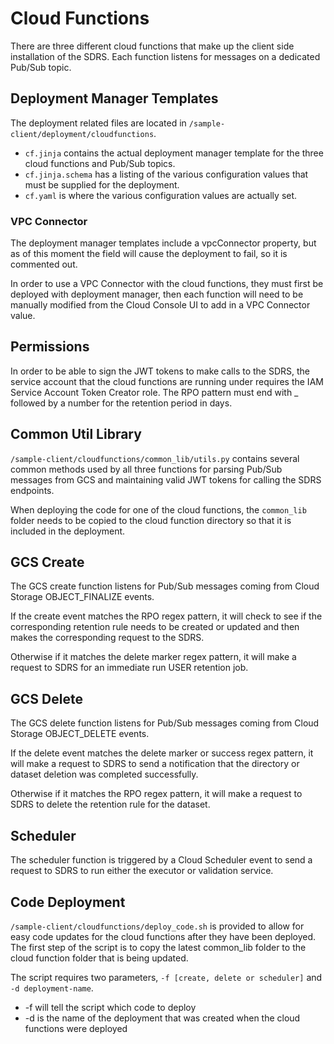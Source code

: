 # Cloud Functions #

There are three different cloud functions that make up the client side installation of the SDRS.
Each function listens for messages on a dedicated Pub/Sub topic.

## Deployment Manager Templates

The deployment related files are located in `/sample-client/deployment/cloudfunctions`.
* `cf.jinja` contains the actual deployment manager template for the three cloud functions and
Pub/Sub topics.
* `cf.jinja.schema` has a listing of the various configuration values that must be supplied for the
deployment.
* `cf.yaml` is where the various configuration values are actually set.

### VPC Connector
The deployment manager templates include a vpcConnector property, but as of this moment the field
will cause the deployment to fail, so it is commented out.

In order to use a VPC Connector with the cloud functions, they must first be deployed with
deployment manager, then each function will need to be manually modified from the Cloud Console UI
to add in a VPC Connector value.

## Permissions
In order to be able to sign the JWT tokens to make calls to the SDRS, the service account that the
cloud functions are running under requires the IAM Service Account Token Creator role. The RPO
pattern must end with _ followed by a number for the retention period in days.


## Common Util Library
`/sample-client/cloudfunctions/common_lib/utils.py` contains several common methods used by all
three functions for parsing Pub/Sub messages from GCS and maintaining valid JWT tokens for calling
the SDRS endpoints.

When deploying the code for one of the cloud functions, the `common_lib` folder needs to be copied
to the cloud function directory so that it is included in the deployment.
 
## GCS Create  
The GCS create function listens for Pub/Sub messages coming from Cloud Storage OBJECT_FINALIZE
events.

If the create event matches the RPO regex pattern, it will check to see if the corresponding
retention rule needs to be created or updated and then makes the corresponding request to the SDRS.

Otherwise if it matches the delete marker regex pattern, it will make a request to SDRS for an
immediate run USER retention job.

## GCS Delete
The GCS delete function listens for Pub/Sub messages coming from Cloud Storage OBJECT_DELETE events.

If the delete event matches the delete marker or success regex pattern, it will make a request to
SDRS to send a notification that the directory or dataset deletion was completed successfully.

Otherwise if it matches the RPO regex pattern, it will make a request to SDRS to delete the
retention rule for the dataset.

## Scheduler
The scheduler function is triggered by a Cloud Scheduler event to send a request to SDRS to run
either the executor or validation service.

## Code Deployment
`/sample-client/cloudfunctions/deploy_code.sh` is provided to allow for easy code updates for the
cloud functions after they have been deployed. The first step of the script is to copy the latest
common_lib folder to the cloud function folder that is being updated.

The script requires two parameters, `-f [create, delete or scheduler]` and `-d deployment-name`.
* -f will tell the script which code to deploy
* -d is the name of the deployment that was created when the cloud functions were deployed
